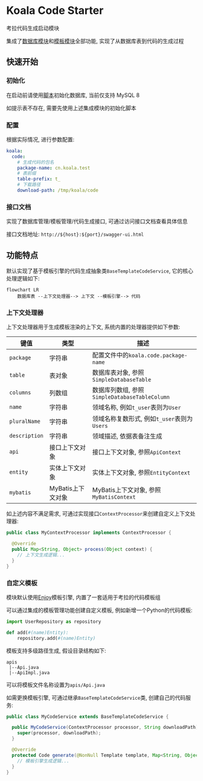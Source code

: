 # Koala Code Starter

考拉代码生成启动模块

集成了[数据库模块](../koala-database-starter)和[模板模块](../koala-template-starter)全部功能, 实现了从数据库表到代码的生成过程

## 快速开始

### 初始化

在启动前请使用[脚本](src/main/resources/database/init.sql)初始化数据库, 当前仅支持 MySQL 8

如提示表不存在, 需要先使用上述集成模块的初始化脚本

### 配置

根据实际情况, 进行参数配置:

```yaml
koala:
  code:
    # 生成代码的包名
    package-name: cn.koala.test
    # 表前缀
    table-prefix: t_
    # 下载路径
    download-path: /tmp/koala/code
```

### 接口文档

实现了数据库管理/模板管理/代码生成接口, 可通过访问接口文档查看具体信息

接口文档地址: `http://${host}:${port}/swagger-ui.html`

## 功能特点

默认实现了基于模板引擎的代码生成抽象类`BaseTemplateCodeService`, 它的核心处理逻辑如下:

```mermaid
flowchart LR
	数据库表 --上下文处理器--> 上下文 --模板引擎--> 代码
```

### 上下文处理器

上下文处理器用于生成模板渲染的上下文, 系统内置的处理器提供如下参数:

| 键值          | 类型              | 描述                                          |
| ------------- | ----------------- | --------------------------------------------- |
| `package`     | 字符串            | 配置文件中的`koala.code.package-name`         |
| `table`       | 表对象            | 数据库表对象, 参照`SimpleDatabaseTable`       |
| `columns`     | 列数组            | 数据库列数组, 参照`SimpleDatabaseTableColumn` |
| `name`        | 字符串            | 领域名称, 例如`t_user`表则为`User`            |
| `pluralName`  | 字符串            | 领域名称复数形式, 例如`t_user`表则为`Users`   |
| `description` | 字符串            | 领域描述, 依据表备注生成                      |
| `api`         | 接口上下文对象    | 接口上下文对象, 参照`ApiContext`              |
| `entity`      | 实体上下文对象    | 实体上下文对象, 参照`EntityContext`           |
| `mybatis`     | MyBatis上下文对象 | MyBatis上下文对象, 参照`MyBatisContext`       |

如上述内容不满足需求, 可通过实现接口`ContextProcessor`来创建自定义上下文处理器:

```java
public class MyContextProcessor implements ContextProcessor {

  @Override
  public Map<String, Object> process(Object context) {
    // 上下文生成逻辑...
  }
}
```

### 自定义模板

模块默认使用[Enjoy](https://jfinal.com/doc/6-1)模板引擎, 内置了一套适用于考拉的代码模板组

可以通过集成的模板管理功能创建自定义模板, 例如新增一个Python的代码模板:

```python
import UserRepository as repository

def add(#(name)Entity):
    repository.add(#(name)Entity)
```

模板支持多级路径生成, 假设目录结构如下:

```
apis
 |--Api.java
 |--ApiImpl.java
```

可以将模板文件名称设置为`apis/Api.java`

如需更换模板引擎, 可通过继承`BaseTemplateCodeService`类, 创建自己的代码服务:

```java
public class MyCodeService extends BaseTemplateCodeService {

  public MyCodeService(ContextProcessor processor, String downloadPath) {
    super(processor, downloadPath);
  }

  @Override
  protected Code generate(@NonNull Template template, Map<String, Object> context) {
    // 模板引擎生成逻辑...
  }
}
```

